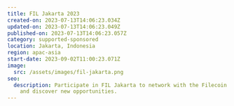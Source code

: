 ```yaml
---
title: FIL Jakarta 2023
created-on: 2023-07-13T14:06:23.034Z
updated-on: 2023-07-13T14:06:23.049Z
published-on: 2023-07-13T14:06:23.057Z
category: supported-sponsored
location: Jakarta, Indonesia
region: apac-asia
start-date: 2023-09-02T11:00:23.071Z
image:
  src: /assets/images/fil-jakarta.png
seo:
  description: Participate in FIL Jakarta to network with the Filecoin community
    and discover new opportunities.
---
```

